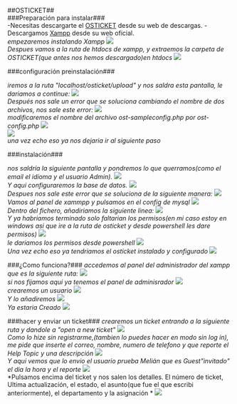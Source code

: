 ##OSTICKET##
</br>
###Preparación para instalar###
</br>
-Necesitas descargarte el [OSTICKET](https://osticket.com/download/) desde su web de descargas.
-Descargamos [Xampp](https://www.apachefriends.org/es/download.html) desde su web oficial.
</br>
*empezaremos instalando Xampp*
![](images/3.png)
</br>
*Despues vamos a la ruta de htdocs de xampp, y extraemos la carpeta de OSTICKET\(que antes nos hemos descargado\)en htdocs*
![](images/4.png)
</br>

###configuración preinstalación###

*iremos a la ruta "localhost/osticket/upload" y nos saldra esta pantalla, le dariamos a continue:*
![](images/5.png)
</br>
*Después nos sale un error que se soluciona cambiando el nombre de dos archivos, nos sale este error:*
![](images/8.png)
</br>
*modificaremos el nombre del archivo ost-sampleconfig.php por ost-config.php*
![](images/9.png)
</br>
![](images/10.png)
</br>
*una vez echo eso ya nos dejaria ir al siguiente paso*

###instalación###

*nos saldría la siguiente pantalla y pondremos lo que querramos\(como el email el idioma y el usuario Admin\).*
![](images/11.png)
</br>
*Y aqui configuraremos la base de datos.*
![](images/12.png)
</br>
*Despues nos sale este error que se soluciona de la siguiente manera:*
![](images/15.png)
</br>
*Vamos al panel de xammpp y pulsamos en el config de mysql*
![](images/16.png)
</br>
*Dentro del fichero, añadiriamos la siguiente linea:*
![](images/17.png)
</br>
*Y ya habriamos terminado solo faltarian los permisos\(en mi caso estoy en windows asi que ire a la ruta de osticket y desde powershell les dare permisos\)*
![](images/13.png)
</br>
*le dariamos los permisos desde powershell*
![](images/24.png)
</br>
*Una vez echo eso ya tendriamos el osticket instalado y configurado*
![](images/14.png)
</br>

###¿Como funciona?###
*accedemos al panel del administrador del xampp que es la siguiente ruta:*
![](images/18.png)
</br>
*si nos fijamos aqui ya tenemos el panel de adminisrador*
![](images/19.png)
</br>
*crearemos un usuario*
![](images/25.png)
</br>
*Y lo añadiremos*
![](images/26.png)
</br>
*Ya estaria Creado*
![](images/27.png)
</br>

###hacer y enviar un ticket###
*crearemos un ticket entrando a la siguiente ruta y dandole a "open a new ticket"*
![](images/20.png)
</br>
*Como lo hize sin registrarme,\(tambien lo puedes hacer en modo sin log in\), me pide que inserte el correo, nombre, numero de telefono y que reporte el Help Topic y una descripción*
![](images/21.png)
</br>
*Y aqui vemos que lo envio el usuario prueba Melián que es Guest"invitado" el dia la hora y el reporte*
![](images/22.png)
</br>
*Pulsamos encima del ticket y nos salen los detalles. El número de ticket, Ultima actualización, el estado, el asunto\(que fue el que escribi anteriormente\), el departamento y la asignación *
![](images/23.png)
</br>